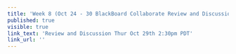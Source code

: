 ```yaml
---
title: 'Week 8 (Oct 24 - 30 BlackBoard Collaborate Review and Discussion'
published: true
visible: true
link_text: 'Review and Discussion Thur Oct 29th 2:30pm PDT'
link_url: ''
---
```

